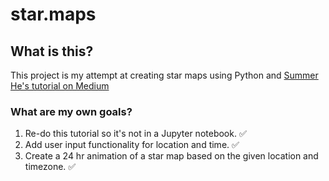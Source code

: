 # star.maps

## What is this?

This project is my attempt at creating star maps using Python and [Summer He's tutorial on Medium](https://levelup.gitconnected.com/how-to-use-python-to-create-custom-star-maps-for-your-next-stargazing-journey-9908b421f30e)

### What are my own goals?

1. Re-do this tutorial so it's not in a Jupyter notebook. :white_check_mark:
2. Add user input functionality for location and time. 	:white_check_mark:
3. Create a 24 hr animation of a star map based on the given location and timezone. :white_check_mark:
